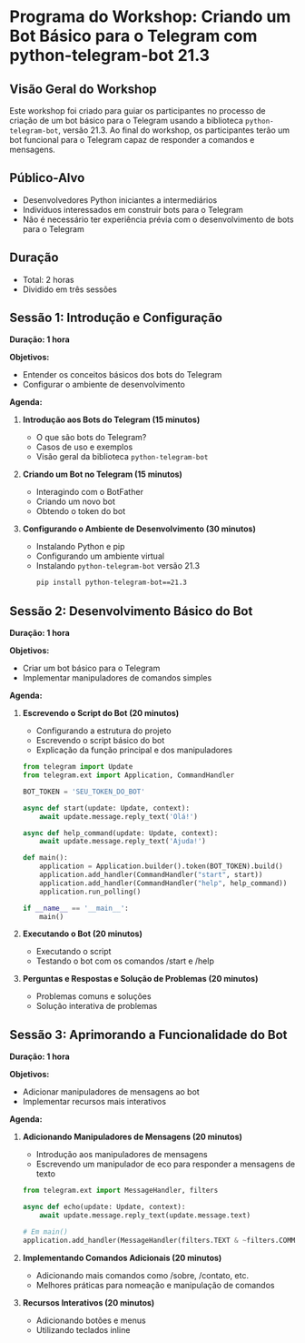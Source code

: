 # Programa do Workshop: Criando um Bot Básico para o Telegram com python-telegram-bot 21.3

## Visão Geral do Workshop
Este workshop foi criado para guiar os participantes no processo de criação de um bot básico para o Telegram usando a biblioteca `python-telegram-bot`, versão 21.3. Ao final do workshop, os participantes terão um bot funcional para o Telegram capaz de responder a comandos e mensagens.

## Público-Alvo
- Desenvolvedores Python iniciantes a intermediários
- Indivíduos interessados em construir bots para o Telegram
- Não é necessário ter experiência prévia com o desenvolvimento de bots para o Telegram

## Duração
- Total: 2 horas
- Dividido em três sessões

## Sessão 1: Introdução e Configuração

**Duração: 1 hora**

**Objetivos:**
- Entender os conceitos básicos dos bots do Telegram
- Configurar o ambiente de desenvolvimento

**Agenda:**
1. **Introdução aos Bots do Telegram (15 minutos)**
   - O que são bots do Telegram?
   - Casos de uso e exemplos
   - Visão geral da biblioteca `python-telegram-bot`

2. **Criando um Bot no Telegram (15 minutos)**
   - Interagindo com o BotFather
   - Criando um novo bot
   - Obtendo o token do bot

3. **Configurando o Ambiente de Desenvolvimento (30 minutos)**
   - Instalando Python e pip
   - Configurando um ambiente virtual
   - Instalando `python-telegram-bot` versão 21.3
     ```bash
     pip install python-telegram-bot==21.3
     ```

## Sessão 2: Desenvolvimento Básico do Bot

**Duração: 1 hora**

**Objetivos:**
- Criar um bot básico para o Telegram
- Implementar manipuladores de comandos simples

**Agenda:**
1. **Escrevendo o Script do Bot (20 minutos)**
   - Configurando a estrutura do projeto
   - Escrevendo o script básico do bot
   - Explicação da função principal e dos manipuladores

   ```python
   from telegram import Update
   from telegram.ext import Application, CommandHandler

   BOT_TOKEN = 'SEU_TOKEN_DO_BOT'

   async def start(update: Update, context):
       await update.message.reply_text('Olá!')

   async def help_command(update: Update, context):
       await update.message.reply_text('Ajuda!')

   def main():
       application = Application.builder().token(BOT_TOKEN).build()
       application.add_handler(CommandHandler("start", start))
       application.add_handler(CommandHandler("help", help_command))
       application.run_polling()

   if __name__ == '__main__':
       main()
    ```

2. **Executando o Bot (20 minutos)**
    - Executando o script
    - Testando o bot com os comandos /start e /help

3. **Perguntas e Respostas e Solução de Problemas (20 minutos)**
    - Problemas comuns e soluções
    - Solução interativa de problemas

## Sessão 3: Aprimorando a Funcionalidade do Bot

**Duração: 1 hora**

**Objetivos:**
- Adicionar manipuladores de mensagens ao bot
- Implementar recursos mais interativos

**Agenda:**
1. **Adicionando Manipuladores de Mensagens (20 minutos)**
   - Introdução aos manipuladores de mensagens
   - Escrevendo um manipulador de eco para responder a mensagens de texto

   ```python
   from telegram.ext import MessageHandler, filters

   async def echo(update: Update, context):
       await update.message.reply_text(update.message.text)

   # Em main()
   application.add_handler(MessageHandler(filters.TEXT & ~filters.COMMAND, echo))
    ```

2. **Implementando Comandos Adicionais (20 minutos)**
    - Adicionando mais comandos como /sobre, /contato, etc.
    - Melhores práticas para nomeação e manipulação de comandos

3. **Recursos Interativos (20 minutos)**
    - Adicionando botões e menus
    - Utilizando teclados inline